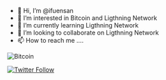 - 👋 Hi, I’m @ifuensan
- 👀 I’m interested in Bitcoin and Ligthning Network
- 🌱 I’m currently learning Ligthning Network
- 💞️ I’m looking to collaborate on Ligthning Network
- 📫 How to reach me ....

![Bitcoin](https://img.shields.io/badge/Bitcoin-000?style=for-the-badge&logo=bitcoin&logoColor=white)

[![Twitter Follow](https://img.shields.io/twitter/follow/ibiko1?style=social)](https://twitter.com/ibiko1)

<!---
ifuensan/ifuensan is a ✨ special ✨ repository because its `README.md` (this file) appears on your GitHub profile.
You can click the Preview link to take a look at your changes.
--->
